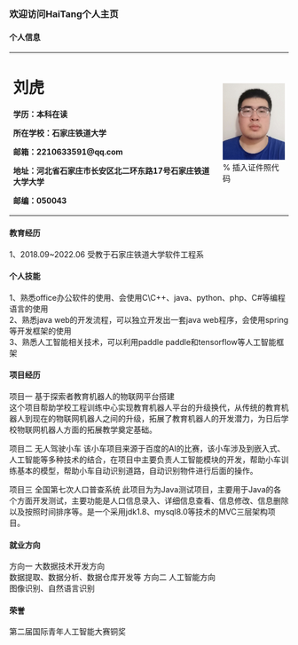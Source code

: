 ### 欢迎访问HaiTang个人主页

#### 个人信息

<table border="0">
  <tr>
    <td width="75%">
      <h1>刘虎</h1>
      <p><b>学历：本科在读</b></p>
      <p><b>所在学校：石家庄铁道大学</b></p>
      <p><b>邮箱：2210633591@qq.com</b></p>
      <p><b>地址：河北省石家庄市长安区北二环东路17号石家庄铁道大学大学</b></p>
      <p><b>邮编：050043</b></p>
    </td>
    <td width="25%">
      <img src="1.jpg" width="100%">  % 插入证件照代码
    </td>
  </tr>
</table>

#### 教育经历

  1、2018.09~2022.06   受教于石家庄铁道大学软件工程系
  
#### 个人技能

 1、熟悉office办公软件的使用、会使用C\C++、java、python、php、C#等编程语言的使用  
 2、熟悉java web的开发流程，可以独立开发出一套java web程序，会使用spring等开发框架的使用  
 3、熟悉人工智能相关技术，可以利用paddle paddle和tensorflow等人工智能框架  
  
#### 项目经历

  项目一   基于探索者教育机器人的物联网平台搭建  
       这个项目帮助学校工程训练中心实现教育机器人平台的升级换代，从传统的教育机器人到现在的物联网机器人之间的升级，拓展了教育机器人的开发潜力，为日后学校物联网机器人方面的拓展教学奠定基础。    
        
  项目二   无人驾驶小车
        该小车项目来源于百度的AI的比赛，该小车涉及到嵌入式、人工智能等多种技术的结合，在项目中主要负责人工智能模块的开发，帮助小车训练基本的模型，帮助小车自动识别道路，自动识别物件进行后面的操作。  
  
  项目三   全国第七次人口普查系统
        此项目为为Java测试项目，主要用于Java的各个方面开发测试，主要功能是人口信息录入、详细信息查看、信息修改、信息删除以及按照时间排序等。是一个采用jdk1.8、mysql8.0等技术的MVC三层架构项目。  
        
#### 就业方向

  方向一   大数据技术开发方向  
        数据提取、数据分析、数据仓库开发等
  方向二   人工智能方向  
        图像识别、自然语言识别

#### 荣誉

   第二届国际青年人工智能大赛铜奖
    



